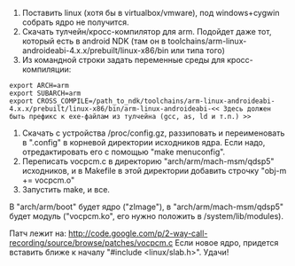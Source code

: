   1. Поставить linux (хотя бы в virtualbox/vmware), под windows+cygwin собрать ядро не получится.
  1. Скачать тулчейн/кросс-компилятор для arm. Подойдет даже тот, который есть в android NDK (там он в toolchains/arm-linux-androideabi-4.x.x/prebuilt/linux-x86/bin или типа того)
  1. Из командной строки задать переменные среды для кросс-компиляции:
```
export ARCH=arm
export SUBARCH=arm
export CROSS_COMPILE=/path_to_ndk/toolchains/arm-linux-androideabi-4.x.x/prebuilt/linux-x86/bin/arm-linux-androideabi-<< Здесь должен быть префикс к exe-файлам из тулчейна (gcc, as, ld и т.п.) >>
```
  1. Скачать с устройства /proc/config.gz, раззиповать и переименовать в ".config" в корневой директории исходников ядра. Если надо, отредактировать его с помощью "make menuconfig".
  1. Переписать vocpcm.c в директорию "arch/arm/mach-msm/qdsp5" исходников, и в Makefile в этой директории добавить строчку "obj-m += vocpcm.o"
  1. Запустить make, и все.

В "arch/arm/boot" будет ядро ("zImage"), в "arch/arm/mach-msm/qdsp5" будет модуль ("vocpcm.ko", его нужно положить в /system/lib/modules).

Патч лежит на: http://code.google.com/p/2-way-call-recording/source/browse/patches/vocpcm.c
Если новое ядро, придется вставить ближе к началу "#include <linux/slab.h>".
Удачи!